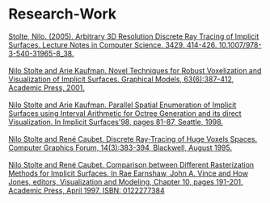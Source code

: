 # Research-Work

[Stolte, Nilo. (2005). Arbitrary 3D Resolution Discrete Ray Tracing of Implicit Surfaces. Lecture Notes in Computer Science. 3429. 414-426. 10.1007/978-3-540-31965-8_38.](https://github.com/nilostolte/Research-Work/blob/main/Stolte2005_Chapter_Arbitrary3DResolutionDiscreteR.pdf)<br><br>
[Nilo Stolte and Arie Kaufman. Novel Techniques for Robust Voxelization and Visualization of Implicit Surfaces. Graphical Models, 63(6):387-412, Academic Press, 2001.](https://github.com/nilostolte/Research-Work/blob/main/Graphical%20Models.pdf)<br><br>
[Nilo Stolte and Arie Kaufman. Parallel Spatial Enumeration of Implicit Surfaces using Interval Arithmetic for Octree Generation and its direct Visualization. In Implicit Surfaces'98, pages 81-87, Seattle, 1998.](https://github.com/nilostolte/Research-Work/blob/main/parvox.pdf)<br><br>
[Nilo Stolte and René Caubet. Discrete Ray-Tracing of Huge Voxels Spaces. Computer Graphics Forum, 14(3):383-394, Blackwell, August 1995.](https://github.com/nilostolte/Research-Work/blob/main/eg95.pdf)<br><br>
[Nilo Stolte and René Caubet. Comparison between Different Rasterization Methods for Implicit Surfaces. In Rae Earnshaw, John A. Vince and How Jones, editors, Visualization and Modeling, Chapter 10, pages 191-201, Academic Press, April 1997. ISBN: 0122277384](https://github.com/nilostolte/Research-Work/blob/main/leeds.pdf)<br><br>
